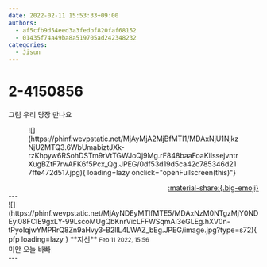 ```yaml
---
date: 2022-02-11 15:53:33+09:00
authors:
  - af5cfb9d54eed3a3fedbf820faf68152
  - 01435f74a49ba8a519705ad242348232
categories:
  - Jisun
---
```


# 2-4150856

<div class="post-container" markdown="1">
<div class="content-container md-sidebar__scrollwrap" markdown="1">

그럼 우리 당장 만나요
<figure markdown="1">
![](https://phinf.wevpstatic.net/MjAyMjA2MjBfMTI1/MDAxNjU1NjkzNjU2MTQ3.6WbUmabiztJXk-rzKhpyw6RSohDSTm9rVtTGWJoQj9Mg.rF848baaFoaKilssejvntrXugBZtF7rwAFK6f5Pcx_Qg.JPEG/0df53d19d5ca42c785346d217ffe472d517.jpg){ loading=lazy onclick="openFullscreen(this)"}
</figure>


</div>
</div>

<div style="text-align: right;" markdown="1">
<a href="https://weverse.io/fromis9/fanpost/2-4150856" style="text-align: right;">:material-share:{.big-emoji}</a>
</div>
---

<div class="comments-container md-sidebar__scrollwrap" markdown="1">
<div class="comment" markdown="1">
<div class='id-container' markdown="1">
![](https://phinf.wevpstatic.net/MjAyNDEyMTlfMTE5/MDAxNzM0NTgzMjY0NDEy.08FClE9gxLY-99LscoMUgQbKnrVicLFFWSqmAi3eGLEg.hXV0n-tPyoIqjwYMPRrQ8Zn9aHvy3-B2llL4LWAZ_bEg.JPEG/image.jpg?type=s72){ pfp loading=lazy }
**<span class="artist">지선</span>** <small>Feb 11 2022, 15:56</small><br>
</div>
<div class='comment-body' markdown="1">
미안 오늘 바빠
</div>
</div>
</div>
---
